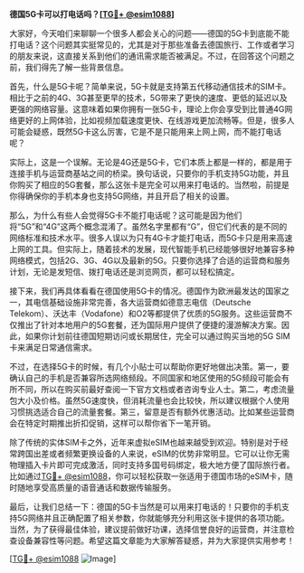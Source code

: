 **德国5G卡可以打电话吗？[[TG💪+ @esim1088](https://t.me/s/esim1088)]**

大家好，今天咱们来聊聊一个很多人都会关心的问题——德国的5G卡到底能不能打电话？这个问题其实挺常见的，尤其是对于那些准备去德国旅行、工作或者学习的朋友来说，这直接关系到他们的通讯需求能否被满足。不过，在回答这个问题之前，我们得先了解一些背景信息。

首先，什么是5G卡呢？简单来说，5G卡就是支持第五代移动通信技术的SIM卡。相比于之前的4G、3G甚至更早的技术，5G带来了更快的速度、更低的延迟以及更强的网络容量。这意味着如果你拥有一张5G卡，理论上你会享受到比普通4G网络更好的上网体验，比如视频加载速度更快、在线游戏更加流畅等。但是，很多人可能会疑惑，既然5G卡这么厉害，它是不是只能用来上网上网，而不能打电话呢？

实际上，这是一个误解。无论是4G还是5G卡，它们本质上都是一样的，都是用于连接手机与运营商基站之间的桥梁。换句话说，只要你的手机支持5G功能，并且你购买了相应的5G套餐，那么这张卡是完全可以用来打电话的。当然啦，前提是你得确保你的手机本身也支持5G网络，并且开启了相关的设置。

那么，为什么有些人会觉得5G卡不能打电话呢？这可能是因为他们将“5G”和“4G”这两个概念混淆了。虽然名字里都有“G”，但它们代表的是不同的网络标准和技术水平。很多人误以为只有4G卡才能打电话，而5G卡只是用来高速上网的工具。但实际上，随着技术的发展，现代智能手机已经能够很好地兼容多种网络模式，包括2G、3G、4G以及最新的5G。只要你选择了合适的运营商和服务计划，无论是发短信、拨打电话还是浏览网页，都可以轻松搞定。

接下来，我们再具体看看在德国使用5G卡的情况。德国作为欧洲最发达的国家之一，其电信基础设施非常完善，各大运营商如德意志电信（Deutsche Telekom）、沃达丰（Vodafone）和O2等都提供了优质的5G服务。这些运营商不仅推出了针对本地用户的5G套餐，还为国际用户提供了便捷的漫游解决方案。因此，如果你计划前往德国短期访问或长期居住，完全可以通过购买当地的5G SIM卡来满足日常通信需求。

不过，在选择5G卡的时候，有几个小贴士可以帮助你更好地做出决策。第一，要确认自己的手机是否兼容所选网络频段。不同国家和地区使用的5G频段可能会有所不同，所以在购买前最好查阅一下官方文档或者咨询专业人士。第二，考虑流量包大小及价格。虽然5G速度快，但消耗流量也会比较快，所以建议根据个人使用习惯挑选适合自己的流量套餐。第三，留意是否有额外优惠活动。比如某些运营商会在特定时期推出折扣促销，这样可以帮你省下一笔开销。

除了传统的实体SIM卡之外，近年来虚拟eSIM也越来越受到欢迎。特别是对于经常跨国出差或者频繁更换设备的人来说，eSIM的优势非常明显。它可以让你无需物理插入卡片即可完成激活，同时支持多国号码绑定，极大地方便了国际旅行者。比如通过[TG💪+ @esim1088](https://t.me/s/esim1088)，你可以轻松获取一张适用于德国市场的eSIM卡，随时随地享受高质量的语音通话和数据传输服务。

最后，让我们总结一下：德国的5G卡当然是可以用来打电话的！只要你的手机支持5G网络并且正确配置了相关参数，你就能够充分利用这张卡提供的各项功能。当然，为了获得最佳体验，建议提前做好功课，选择信誉良好的运营商，并注意检查设备兼容性等问题。希望这篇文章能为大家解答疑惑，并为大家提供实用参考！

[[TG💪+ @esim1088](https://t.me/s/esim1088) ![Image](https://i.postimg.cc/4NQfJmqS/Snipaste-2025-05-13-00-14-12.png)]